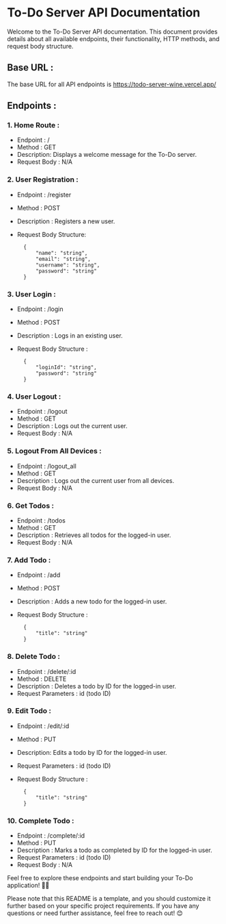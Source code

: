 # To-Do Server API Documentation

Welcome to the To-Do Server API documentation. This document provides details about all available endpoints, their functionality, HTTP methods, and request body structure.

## Base URL :
The base URL for all API endpoints is https://todo-server-wine.vercel.app/


## Endpoints :

### 1. Home Route :
* Endpoint : /
* Method : GET
* Description: Displays a welcome message for the To-Do server.
* Request Body : N/A

### 2. User Registration :
* Endpoint : /register
* Method : POST
* Description : Registers a new user.
* Request Body Structure:

        {
            "name": "string",
            "email": "string",
            "username": "string",
            "password": "string"
        }

### 3. User Login :
* Endpoint : /login
* Method : POST
* Description : Logs in an existing user.
* Request Body Structure :

        {
            "loginId": "string",
            "password": "string"
        }

### 4. User Logout :
* Endpoint : /logout
* Method : GET
* Description : Logs out the current user.
* Request Body : N/A

### 5. Logout From All Devices :
* Endpoint : /logout_all
* Method : GET
* Description : Logs out the current user from all devices.
* Request Body : N/A

### 6. Get Todos :
* Endpoint : /todos
* Method : GET
* Description : Retrieves all todos for the logged-in user.
* Request Body : N/A

### 7. Add Todo :
* Endpoint : /add
* Method : POST
* Description : Adds a new todo for the logged-in user.
* Request Body Structure :

        {
            "title": "string"
        }

### 8. Delete Todo :
* Endpoint : /delete/:id
* Method : DELETE
* Description : Deletes a todo by ID for the logged-in user.
* Request Parameters : id (todo ID)

### 9. Edit Todo :
* Endpoint : /edit/:id
* Method : PUT
* Description: Edits a todo by ID for the logged-in user.
* Request Parameters : id (todo ID)
* Request Body Structure :

        {
            "title": "string"
        }

### 10. Complete Todo :
* Endpoint : /complete/:id
* Method : PUT
* Description : Marks a todo as completed by ID for the logged-in user.
* Request Parameters : id (todo ID)
* Request Body : N/A


Feel free to explore these endpoints and start building your To-Do application! 📝🚀

Please note that this README is a template, and you should customize it further based on your specific project requirements. If you have any questions or need further assistance, feel free to reach out! 😊